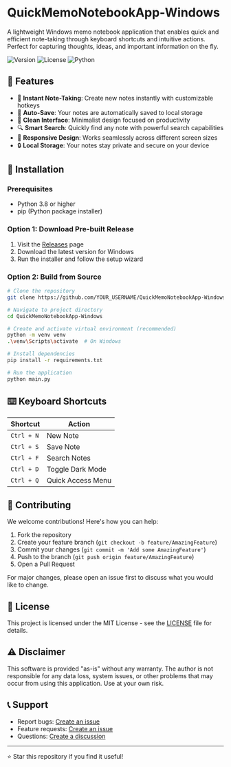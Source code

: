 # QuickMemoNotebookApp-Windows

A lightweight Windows memo notebook application that enables quick and efficient note-taking through keyboard shortcuts and intuitive actions. Perfect for capturing thoughts, ideas, and important information on the fly.

![Version](https://img.shields.io/badge/version-1.0.0-blue.svg)
![License](https://img.shields.io/badge/license-MIT-green.svg)
![Python](https://img.shields.io/badge/python-3.8%2B-blue)

## 📌 Features

- 📝 **Instant Note-Taking**: Create new notes instantly with customizable hotkeys
- 💾 **Auto-Save**: Your notes are automatically saved to local storage
- 🎨 **Clean Interface**: Minimalist design focused on productivity
- 🔍 **Smart Search**: Quickly find any note with powerful search capabilities
- 📱 **Responsive Design**: Works seamlessly across different screen sizes
- 🔒 **Local Storage**: Your notes stay private and secure on your device

## 🚀 Installation

### Prerequisites
- Python 3.8 or higher
- pip (Python package installer)

### Option 1: Download Pre-built Release
1. Visit the [Releases](https://github.com/YOUR_USERNAME/QuickMemoNotebookApp-Windows/releases) page
2. Download the latest version for Windows
3. Run the installer and follow the setup wizard

### Option 2: Build from Source
```bash
# Clone the repository
git clone https://github.com/YOUR_USERNAME/QuickMemoNotebookApp-Windows.git

# Navigate to project directory
cd QuickMemoNotebookApp-Windows

# Create and activate virtual environment (recommended)
python -m venv venv
.\venv\Scripts\activate  # On Windows

# Install dependencies
pip install -r requirements.txt

# Run the application
python main.py
```

## ⌨️ Keyboard Shortcuts

| Shortcut | Action |
|----------|---------|
| `Ctrl + N` | New Note |
| `Ctrl + S` | Save Note |
| `Ctrl + F` | Search Notes |
| `Ctrl + D` | Toggle Dark Mode |
| `Ctrl + Q` | Quick Access Menu |

## 🤝 Contributing

We welcome contributions! Here's how you can help:

1. Fork the repository
2. Create your feature branch (`git checkout -b feature/AmazingFeature`)
3. Commit your changes (`git commit -m 'Add some AmazingFeature'`)
4. Push to the branch (`git push origin feature/AmazingFeature`)
5. Open a Pull Request

For major changes, please open an issue first to discuss what you would like to change.

## 📄 License

This project is licensed under the MIT License - see the [LICENSE](LICENSE) file for details.

## ⚠️ Disclaimer

This software is provided "as-is" without any warranty. The author is not responsible for any data loss, system issues, or other problems that may occur from using this application. Use at your own risk.

## 📞 Support

- Report bugs: [Create an issue](https://github.com/YOUR_USERNAME/QuickMemoNotebookApp-Windows/issues)
- Feature requests: [Create an issue](https://github.com/YOUR_USERNAME/QuickMemoNotebookApp-Windows/issues)
- Questions: [Create a discussion](https://github.com/YOUR_USERNAME/QuickMemoNotebookApp-Windows/discussions)

---

⭐ Star this repository if you find it useful!
